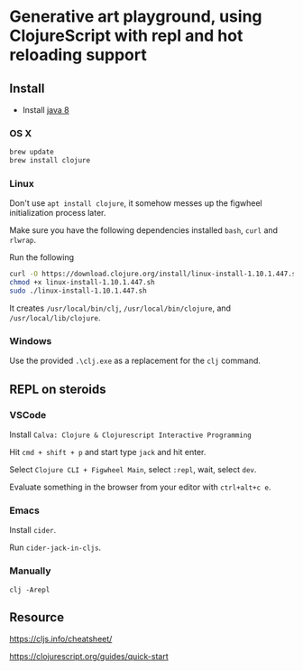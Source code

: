 # Generative art playground, using ClojureScript with repl and hot reloading support

## Install

- Install [java 8](https://adoptopenjdk.net/)

### OS X

```sh
brew update
brew install clojure
```

### Linux

Don't use `apt install clojure`, it somehow messes up the figwheel initialization process later.

Make sure you have the following dependencies installed `bash`, `curl` and `rlwrap`.

Run the following

```sh
curl -O https://download.clojure.org/install/linux-install-1.10.1.447.sh
chmod +x linux-install-1.10.1.447.sh
sudo ./linux-install-1.10.1.447.sh
```

It creates `/usr/local/bin/clj`, `/usr/local/bin/clojure`, and `/usr/local/lib/clojure`.

### Windows

Use the provided `.\clj.exe` as a replacement for the `clj` command.

## REPL on steroids

### VSCode

Install `Calva: Clojure & Clojurescript Interactive Programming`

Hit `cmd + shift + p` and start type `jack` and hit enter.

Select `Clojure CLI + Figwheel Main`, select `:repl`, wait, select `dev`.

Evaluate something in the browser from your editor with `ctrl+alt+c e`.

### Emacs

Install `cider`.

Run `cider-jack-in-cljs`.

### Manually
```
clj -Arepl
```

## Resource

https://cljs.info/cheatsheet/

https://clojurescript.org/guides/quick-start
